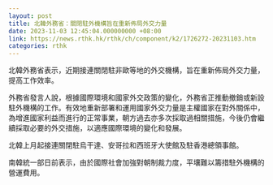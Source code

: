 ```yaml
---
layout: post
title: 北韓外務省：關閉駐外機構旨在重新佈局外交力量
date: 2023-11-03 12:45:04.000000000 +08:00
link: https://news.rthk.hk/rthk/ch/component/k2/1726272-20231103.htm
categories: rthk
---
```


北韓外務省表示，近期接連關閉駐非歐等地的外交機構，旨在重新佈局外交力量，提高工作效率。

外務省發言人說，根據國際環境和國家外交政策的變化，外務省正推動撤銷或新設駐外機構的工作。有效地重新部署和運用國家外交力量是主權國家在對外關係中，為增進國家利益而進行的正常事業，朝方過去亦多次採取過相關措施，今後仍會繼續採取必要的外交措施，以適應國際環境的變化和發展。

北韓上月起接連關閉駐烏干達、安哥拉和西班牙大使館及駐香港總領事館。

南韓統一部日前表示，由於國際社會加強對朝制裁力度，平壤難以籌措駐外機構的營運費用。
